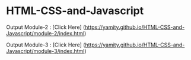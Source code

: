 # HTML-CSS-and-Javascript

Output Module-2 : [Click Here] (https://yamity.github.io/HTML-CSS-and-Javascript/module-2/index.html)

Output Module-3 : [Click Here] (https://yamity.github.io/HTML-CSS-and-Javascript/module-3/index.html)

